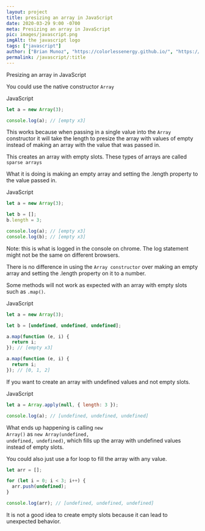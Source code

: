 ```yaml
---
layout: project
title: presizing an array in JavaScript
date: 2020-03-29 9:00 -0700
meta: Presizing an array in JavaScript
pic: images/javascript.png
imgAlt: the javascript logo
tags: ["javascript"]
author: ["Brian Munoz", "https://colorlessenergy.github.io/", "https://github.com/colorlessenergy"]
permalink: /javascript/:title
---
```


Presizing an array in JavaScript

You could use the native constructor <code class="highlight__code">Array</code>

<p class="highlight__file-desc">JavaScript</p>

```javascript
let a = new Array(3);

console.log(a); // [empty x3]
```

This works because when passing in a single value into the <code class="highlight__code">Array</code> constructor it will take the length to presize the array with values of empty instead of making an array with the value that was passed in.

This creates an array with empty slots. These types of arrays are called <code class="highlight__code">sparse arrays</code>

What it is doing is making an empty array and setting the .length property to the value passed in.

<p class="highlight__file-desc">JavaScript</p>

```javascript
let a = new Array(3);

let b = [];
b.length = 3;

console.log(a); // [empty x3]
console.log(b); // [empty x3]
```

Note: this is what is logged in the console on chrome. The log statement might not be the same on different browsers.

There is no difference in using the <code class="highlight__code">Array constructor</code> over making an empty array and setting the .length property on it to a number.

Some methods will not work as expected with an array with empty slots such as <code class="highlight__code">.map()</code>.

<p class="highlight__file-desc">JavaScript</p>

```javascript
let a = new Array(3);

let b = [undefined, undefined, undefined];

a.map(function (e, i) {
  return i;
}); // [empty x3]

a.map(function (e, i) {
  return i;
}); // [0, 1, 2]
```

If you want to create an array with undefined values and not empty slots.

<p class="highlight__file-desc">JavaScript</p>

```javascript
let a = Array.apply(null, { length: 3 });

console.log(a); // [undefined, undefined, undefined]
```

What ends up happening is calling <code class="highlight__code">new Array()</code> as <code class="highlight__code">new Array(undefined, undefined, undefined)</code>, which fills up the array with undefined values instead of empty slots.

You could also just use a for loop to fill the array with any value.

```javascript
let arr = [];

for (let i = 0; i < 3; i++) {
  arr.push(undefined);
}

console.log(arr); // [undefined, undefined, undefined]
```

It is not a good idea to create empty slots because it can lead to unexpected behavior.

